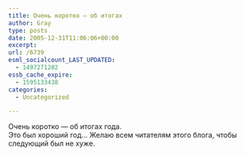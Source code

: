 ```yaml
---
title: Очень коротко — об итогах
author: Gray
type: posts
date: 2005-12-31T11:06:06+00:00
excerpt:
url: /6739
esml_socialcount_LAST_UPDATED:
  - 1497271202
essb_cache_expire:
  - 1595133438
categories:
  - Uncategorized

---
```








Очень коротко &#8212; об итогах года.  
Это был хороший год&#8230; Желаю всем читателям этого блога, чтобы следующий был не хуже.